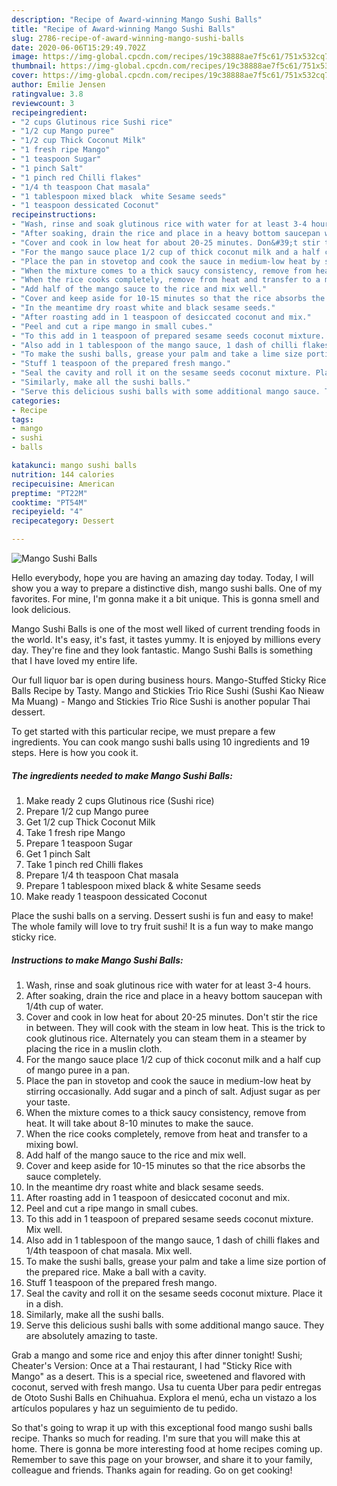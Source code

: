 ```yaml
---
description: "Recipe of Award-winning Mango Sushi Balls"
title: "Recipe of Award-winning Mango Sushi Balls"
slug: 2786-recipe-of-award-winning-mango-sushi-balls
date: 2020-06-06T15:29:49.702Z
image: https://img-global.cpcdn.com/recipes/19c38888ae7f5c61/751x532cq70/mango-sushi-balls-recipe-main-photo.jpg
thumbnail: https://img-global.cpcdn.com/recipes/19c38888ae7f5c61/751x532cq70/mango-sushi-balls-recipe-main-photo.jpg
cover: https://img-global.cpcdn.com/recipes/19c38888ae7f5c61/751x532cq70/mango-sushi-balls-recipe-main-photo.jpg
author: Emilie Jensen
ratingvalue: 3.8
reviewcount: 3
recipeingredient:
- "2 cups Glutinous rice Sushi rice"
- "1/2 cup Mango puree"
- "1/2 cup Thick Coconut Milk"
- "1 fresh ripe Mango"
- "1 teaspoon Sugar"
- "1 pinch Salt"
- "1 pinch red Chilli flakes"
- "1/4 th teaspoon Chat masala"
- "1 tablespoon mixed black  white Sesame seeds"
- "1 teaspoon dessicated Coconut"
recipeinstructions:
- "Wash, rinse and soak glutinous rice with water for at least 3-4 hours."
- "After soaking, drain the rice and place in a heavy bottom saucepan with 1/4th cup of water."
- "Cover and cook in low heat for about 20-25 minutes. Don&#39;t stir the rice in between. They will cook with the steam in low heat. This is the trick to cook glutinous rice. Alternately you can steam them in a steamer by placing the rice in a muslin cloth."
- "For the mango sauce place 1/2 cup of thick coconut milk and a half cup of mango puree in a pan."
- "Place the pan in stovetop and cook the sauce in medium-low heat by stirring occasionally. Add sugar and a pinch of salt. Adjust sugar as per your taste."
- "When the mixture comes to a thick saucy consistency, remove from heat. It will take about 8-10 minutes to make the sauce."
- "When the rice cooks completely, remove from heat and transfer to a mixing bowl."
- "Add half of the mango sauce to the rice and mix well."
- "Cover and keep aside for 10-15 minutes so that the rice absorbs the sauce completely."
- "In the meantime dry roast white and black sesame seeds."
- "After roasting add in 1 teaspoon of desiccated coconut and mix."
- "Peel and cut a ripe mango in small cubes."
- "To this add in 1 teaspoon of prepared sesame seeds coconut mixture. Mix well."
- "Also add in 1 tablespoon of the mango sauce, 1 dash of chilli flakes and 1/4th teaspoon of chat masala. Mix well."
- "To make the sushi balls, grease your palm and take a lime size portion of the prepared rice. Make a ball with a cavity."
- "Stuff 1 teaspoon of the prepared fresh mango."
- "Seal the cavity and roll it on the sesame seeds coconut mixture. Place it in a dish."
- "Similarly, make all the sushi balls."
- "Serve this delicious sushi balls with some additional mango sauce. They are absolutely amazing to taste."
categories:
- Recipe
tags:
- mango
- sushi
- balls

katakunci: mango sushi balls 
nutrition: 144 calories
recipecuisine: American
preptime: "PT22M"
cooktime: "PT54M"
recipeyield: "4"
recipecategory: Dessert

---
```



![Mango Sushi Balls](https://img-global.cpcdn.com/recipes/19c38888ae7f5c61/751x532cq70/mango-sushi-balls-recipe-main-photo.jpg)

Hello everybody, hope you are having an amazing day today. Today, I will show you a way to prepare a distinctive dish, mango sushi balls. One of my favorites. For mine, I'm gonna make it a bit unique. This is gonna smell and look delicious.

Mango Sushi Balls is one of the most well liked of current trending foods in the world. It's easy, it's fast, it tastes yummy. It is enjoyed by millions every day. They're fine and they look fantastic. Mango Sushi Balls is something that I have loved my entire life.

Our full liquor bar is open during business hours. Mango-Stuffed Sticky Rice Balls Recipe by Tasty. Mango and Stickies Trio Rice Sushi (Sushi Kao Nieaw Ma Muang) - Mango and Stickies Trio Rice Sushi is another popular Thai dessert.


To get started with this particular recipe, we must prepare a few ingredients. You can cook mango sushi balls using 10 ingredients and 19 steps. Here is how you cook it.

<!--inarticleads1-->

##### The ingredients needed to make Mango Sushi Balls:

1. Make ready 2 cups Glutinous rice (Sushi rice)
1. Prepare 1/2 cup Mango puree
1. Get 1/2 cup Thick Coconut Milk
1. Take 1 fresh ripe Mango
1. Prepare 1 teaspoon Sugar
1. Get 1 pinch Salt
1. Take 1 pinch red Chilli flakes
1. Prepare 1/4 th teaspoon Chat masala
1. Prepare 1 tablespoon mixed black &amp; white Sesame seeds
1. Make ready 1 teaspoon dessicated Coconut


Place the sushi balls on a serving. Dessert sushi is fun and easy to make! The whole family will love to try fruit sushi! It is a fun way to make mango sticky rice. 

<!--inarticleads2-->

##### Instructions to make Mango Sushi Balls:

1. Wash, rinse and soak glutinous rice with water for at least 3-4 hours.
1. After soaking, drain the rice and place in a heavy bottom saucepan with 1/4th cup of water.
1. Cover and cook in low heat for about 20-25 minutes. Don&#39;t stir the rice in between. They will cook with the steam in low heat. This is the trick to cook glutinous rice. Alternately you can steam them in a steamer by placing the rice in a muslin cloth.
1. For the mango sauce place 1/2 cup of thick coconut milk and a half cup of mango puree in a pan.
1. Place the pan in stovetop and cook the sauce in medium-low heat by stirring occasionally. Add sugar and a pinch of salt. Adjust sugar as per your taste.
1. When the mixture comes to a thick saucy consistency, remove from heat. It will take about 8-10 minutes to make the sauce.
1. When the rice cooks completely, remove from heat and transfer to a mixing bowl.
1. Add half of the mango sauce to the rice and mix well.
1. Cover and keep aside for 10-15 minutes so that the rice absorbs the sauce completely.
1. In the meantime dry roast white and black sesame seeds.
1. After roasting add in 1 teaspoon of desiccated coconut and mix.
1. Peel and cut a ripe mango in small cubes.
1. To this add in 1 teaspoon of prepared sesame seeds coconut mixture. Mix well.
1. Also add in 1 tablespoon of the mango sauce, 1 dash of chilli flakes and 1/4th teaspoon of chat masala. Mix well.
1. To make the sushi balls, grease your palm and take a lime size portion of the prepared rice. Make a ball with a cavity.
1. Stuff 1 teaspoon of the prepared fresh mango.
1. Seal the cavity and roll it on the sesame seeds coconut mixture. Place it in a dish.
1. Similarly, make all the sushi balls.
1. Serve this delicious sushi balls with some additional mango sauce. They are absolutely amazing to taste.


Grab a mango and some rice and enjoy this after dinner tonight! Sushi; Cheater&#39;s Version: Once at a Thai restaurant, I had &#34;Sticky Rice with Mango&#34; as a desert. This is a special rice, sweetened and flavored with coconut, served with fresh mango. Usa tu cuenta Uber para pedir entregas de Ototo Sushi Balls en Chihuahua. Explora el menú, echa un vistazo a los artículos populares y haz un seguimiento de tu pedido. 

So that's going to wrap it up with this exceptional food mango sushi balls recipe. Thanks so much for reading. I'm sure that you will make this at home. There is gonna be more interesting food at home recipes coming up. Remember to save this page on your browser, and share it to your family, colleague and friends. Thanks again for reading. Go on get cooking!
